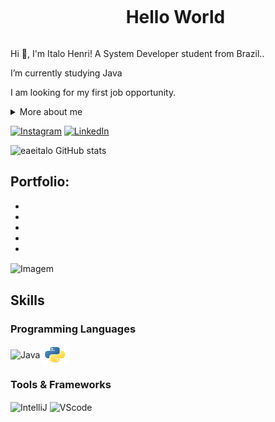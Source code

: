 <!--título-->
<div id="user-content-toc">
  <ul align="center">
    <summary><h1 style="display: inline-block">Hello World</h1></summary>
</div>

<!-- Presentation -->
<p>
  Hi 👋, I'm  Italo Henri! A System Developer student from Brazil..

  I’m currently studying Java

  I am looking for my first job opportunity.
</p>

<!-- Dropdown -->
<details>
  <summary>More about me</summary>

  - I am 20 years old and currently live in Brazil. I am a Programming student with a focus on backend development and a passion for creating efficient technological solutions. I have experience with Java, Python, PostgreSQL, and Spring, as well as knowledge of SQL. During my studies, I developed projects using PostgreSQL and improved practices such as Clean Code, testing, and version control with Git.
I am seeking an opportunity as an intern or junior developer to contribute to dynamic teams, solve real-world problems, and grow in my career. My goal is to apply my knowledge, learn from experienced professionals, and evolve as a backend developer, contributing to innovative and impactful projects. \o/
</details>

<!-- Links -->
[![Instagram](https://img.shields.io/badge/Instagram-E4405F?style=for-the-badge&logo=instagram&logoColor=white)](https://www.instagram.com/eaeitalo/)
[![LinkedIn](https://img.shields.io/badge/LinkedIn-0077B5?style=for-the-badge&logo=linkedin&logoColor=white)](https://www.linkedin.com/in/eaeitalo)

<!-- GithubStats -->
![eaeitalo GitHub stats](https://github-readme-stats.vercel.app/api?username=eaeitalo&show_icons=true&theme=gotham)

<!-- Portfolio -->
## Portfolio:
- 
- 
- 
- 
- 

<!-- GIF -->
<p align="left">
  <img align="center" src="https://github.com/user-attachments/assets/b1af1fc6-a2b8-460c-ba66-3f0ecf86f525" alt="Imagem">
</p>

## Skills
<!-- Skills: Programming Languages -->
  <div style="flex-basis: 48%;">
    <h3>Programming Languages</h3>
  <img align="center" alt="Java" height="30" width="40" src="https://cdn.jsdelivr.net/gh/devicons/devicon/icons/java/java-original.svg">
  <img align="center" alt="Python" height="30" width="40" src="https://raw.githubusercontent.com/devicons/devicon/master/icons/python/python-original.svg">
   
  </div>
  
  <!-- Skills: Tools & Frameworks -->
  <div style="flex-basis: 48%;">
    <h3>Tools & Frameworks</h3>
    <img align="center" alt="IntelliJ" height="30" width="40" src="https://cdn.jsdelivr.net/gh/devicons/devicon/icons/intellij/intellij-original.svg">
    <img align="center" alt="VScode" height="30" width="40" src="https://cdn.jsdelivr.net/gh/devicons/devicon/icons/vscode/vscode-original.svg">
  </div>
  
